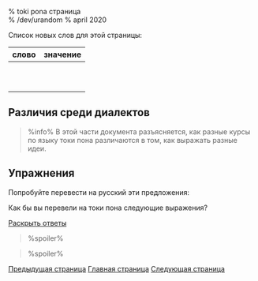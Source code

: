 % toki pona страница  
% /dev/urandom
% april 2020

Список новых слов для этой страницы:

| слово     | значение                                |
|-----------|-----------------------------------------|
|           |                                         |
|           |                                         |
|           |                                         |
|           |                                         |
|           |                                         |
|           |                                         |
|           |                                         |
|           |                                         |
|           |                                         |
|           |                                         |

## Различия среди диалектов

> %info%
> В этой части документа разъясняется, как разные курсы по языку токи пона
> различаются в том, как выражать разные идеи.

## Упражнения

Попробуйте перевести на русский эти предложения:

Как бы вы перевели на токи пона следующие выражения?

<a name="answers" href="#answers" onclick="revealSpoilers();">Раскрыть ответы</a>

> %spoiler%
>

> %spoiler%
>

[Предыдущая страница](ru_.html) [Главная страница](ru_index.html) [Следующая
страница](ru_.html)
